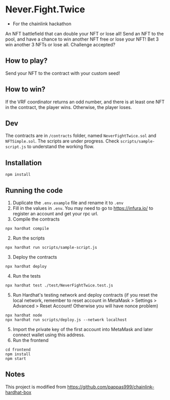 # Never.Fight.Twice
* For the chainlink hackathon

An NFT battlefield that can double your NFT or lose all!
Send an NFT to the pool, and have a chance to win another NFT free or lose your NFT!
Bet 3 win another 3 NFTs or lose all. Challenge accepted?

## How to play?
Send your NFT to the contract with your custom seed!

## How to win?
If the VRF coordinator returns an odd number, and there is at least one NFT in the contract, the player wins. Otherwise, the player loses.


## Dev
The contracts are in `/contracts` folder, named `NeverFightTwice.sol` and `NFTSimple.sol`. The scripts are under progress. Check `scripts/sample-script.js` to understand the working flow.

## Installation
```
npm install 
```

## Running the code
1. Duplicate the `.env.example` file and rename it to `.env`
2. Fill in the values in `.env`. You may need to go to https://infura.io/ to register an account and get your rpc url.
1. Compile the contracts
```
npx hardhat compile
```
2. Run the scripts
```
npx hardhat run scripts/sample-script.js
```
3. Deploy the contracts 
```
npx hardhat deploy
```
4. Run the tests
```
npx hardhat test ./test/NeverFightTwice.test.js
```
5. Run Hardhat's testing network and deploy contracts (if you reset the local network, remember to reset account in MetaMask > Settings > Advanced > Reset Account! Otherwise you will have nonce problem)
```
npx hardhat node
npx hardhat run scripts/deploy.js --network localhost

```
5. Import the private key of the first account into MetaMask and later connect wallet using this address.
5. Run the frontend
```
cd frontend
npm install
npm start
```

## Notes 
This project is modified from https://github.com/pappas999/chainlink-hardhat-box
